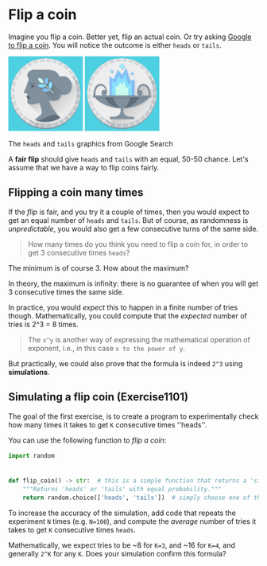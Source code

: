 # Flip a coin

Imagine you flip a coin. Better yet, flip an actual coin. Or try asking [Google to flip a coin](https://www.google.com/search?q=flip+a+coin).
You will notice the outcome is either ``heads`` or ``tails``.

![Heads](heads.png)
![Tails](tails.png)

The ``heads`` and ``tails`` graphics from Google Search

A **fair flip** should give ``heads`` and ``tails`` with an equal, 50-50 chance. Let's assume that we have a way to flip coins fairly.

## Flipping a coin many times

If the _flip_ is fair, and you try it a couple of times, then you would expect to get an equal number of ``heads`` and ``tails``.
But of course, as randomness is _unpredictable_, you would also get a few consecutive turns of the same side.

> How many times do you think you need to flip a coin for, in order to get 3 consecutive times ``heads``?

The minimum is of course 3. How about the maximum?

In theory, the maximum is infinity: there is no guarantee of when you will get 3 consecutive times the same side.

In practice, you would _expect_ this to happen in a finite number of tries though.
Mathematically, you could compute that the _expected_ number of tries is 2^3 = 8 times.

> The ``x^y`` is another way of expressing the mathematical operation of exponent, i.e., in this case ``x to the power of y``.
 
But practically, we could also prove that the formula is indeed ``2^3`` using **simulations**.

## Simulating a flip coin (Exercise1101)

The goal of the first exercise, is to create a program to experimentally check how many times it takes to get
``K`` consecutive times ''heads''.

You can use the following function to _flip a coin_:

```python
import random


def flip_coin() -> str:  # this is a simple function that returns a 'str'
    """Returns 'heads' or 'tails' with equal probability."""
    return random.choice(['heads', 'tails'])  # simply choose one of the 2 values in the list and return it
```

To increase the accuracy of the simulation, add code that repeats the experiment ``N`` times (e.g. ``N=100``),
and compute the _average_ number of tries it takes to get ``K`` consecutive times ``heads``.

Mathematically, we expect tries to be ~8 for ``K=3``, and ~16 for ``K=4``, and generally ``2^K`` for any ``K``.
Does your simulation confirm this formula?
